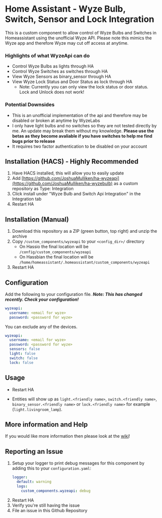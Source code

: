 # Home Assistant - Wyze Bulb, Switch, Sensor and Lock Integration

This is a custom component to allow control of Wyze Bulbs and Switches in Homeassistant using the unofficial Wyze API. Please note this mimics the Wyze app and therefore Wyze may cut off access at anytime.

### Highlights of what **WyzeApi** can do

* Control Wyze Bulbs as lights through HA
* Control Wyze Switches as switches through HA
* View Wyze Sensors as binary_sensor through HA
* View Wyze Lock Status and Door Status as lock through HA
	* Note: Currently you can only view the lock status or door status. Lock and Unlock does not work!

### Potential Downsides

* This is an unofficial implementation of the api and therefore may be disabled or broken at anytime by WyzeLabs
* I only have light bulbs and no switches so they are not tested directly by me. An update may break them without my knowledge. **Please use the betas as they become avaliable if you have switches to help me find bugs prior to release**
* It requires two factor authentication to be disabled on your account

## Installation (HACS) - Highly Recommended

1. Have HACS installed, this will allow you to easily update
2. Add [https://github.com/JoshuaMulliken/ha-wyzeapi](https://github.com/JoshuaMulliken/ha-wyzebulb) as a custom repository as Type: Integration
3. Click install under "Wyze Bulb and Switch Api Integration" in the Integration tab
4. Restart HA

## Installation (Manual)

1. Download this repository as a ZIP (green button, top right) and unzip the archive
2. Copy `/custom_components/wyzeapi` to your `<config_dir>/` directory
   * On Hassio the final location will be `/config/custom_components/wyzeapi`
   * On Hassbian the final location will be `/home/homeassistant/.homeassistant/custom_components/wyzeapi`
3. Restart HA

## Configuration

Add the following to your configuration file. ***Note: This has changed recently. Check your configuration!***

```yaml
wyzeapi:
  username: <email for wyze>
  password: <password for wyze>
```
You can exclude any of the devices.

```yaml
wyzeapi:
  username: <email for wyze>
  password: <password for wyze>
  sensors: false
  light: false
  switch: false
  lock: false
```
## Usage

* Restart HA

* Entities will show up as `light.<friendly name>`, `switch.<friendly name>`, `binary_sensor.<friendly name>` or `lock.<friendly name>` for example (`light.livingroom_lamp`).

## More information and Help

If you would like more information then please look at the [wiki](https://github.com/JoshuaMulliken/ha-wyzeapi/wiki)!

## Reporting an Issue

1. Setup your logger to print debug messages for this component by adding this to your `configuration.yaml`:
    ```yaml
    logger:
      default: warning
      logs:
        custom_components.wyzeapi: debug
    ```
2. Restart HA
3. Verify you're still having the issue
4. File an issue in this Github Repository
